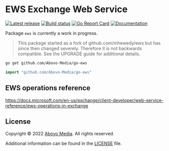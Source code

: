 EWS Exchange Web Service
========================
[![Latest release][latest-release-img]][latest-release-url]
[![Build status][build-status-img]][build-status-url]
[![Go Report Card][report-img]][report-url]
[![Documentation][doc-img]][doc-url]

[latest-release-img]: https://img.shields.io/github/release/Abovo-Media/go-ews.svg?label=latest
[latest-release-url]: https://github.com/Abovo-Media/go-ews/releases
[build-status-img]: https://github.com/Abovo-Media/go-ews/workflows/Test/badge.svg
[build-status-url]: https://github.com/Abovo-Media/go-ews/actions?query=workflow%3ATest
[report-img]: https://goreportcard.com/badge/github.com/Abovo-Media/go-ews
[report-url]: https://goreportcard.com/report/github.com/Abovo-Media/go-ews
[doc-img]: https://godoc.org/github.com/Abovo-Media/go-ews?status.svg
[doc-url]: https://pkg.go.dev/github.com/Abovo-Media/go-ews

Package `ews` is currently a work in progress.

> This package started as a fork of github.com/mhewedy/ews but has since then 
changed severely. Therefore it is not backwards compatible. See the UPGRADE 
guide for additional details.

```sh
go get github.com/Abovo-Media/go-ews
```

```go
import "github.com/Abovo-Media/go-ews"
```

## EWS operations reference
https://docs.microsoft.com/en-us/exchange/client-developer/web-service-reference/ews-operations-in-exchange

## License
Copyright © 2022 [Abovo Media](https://www.abovomedia.nl/). All rights reserved.

Additional information can be found in the [LICENSE](LICENSE) file.
